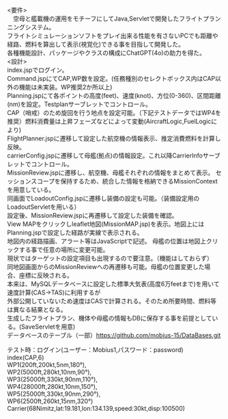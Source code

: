 <要件><br/>
　空母と艦載機の運用をモチーフにしてJava,Servletで開発したフライトプランニングシステム。<br/>
フライトシミュレーションソフトをプレイ出来る性能を有さないPCでも距離や経路、燃料を算出して表示(視覚化)できる事を目指して開発した。<br/>
各種機能設計、パッケージやクラスの構成にChatGPT(4o)の助力を得た。<br/>
<設計><br/>
index.jspでログイン。<br/>
Command.jspにてCAP,WP数を設定。(任務種別のセレクトボックス内はCAP以外の機能は未実装。WP推奨2か所以上)<br/>
Planning.jspにて各ポイントの高度(feet)、速度(knot)、方位(0-360)、区間距離(nm)を設定。Testplanサーブレットでコントロール。<br/>
CAP（哨戒）のため旋回を行う地点を設定可能。（下記テストデータではWP4を推奨）燃料消費量は上昇フェーズなどによって変動(AircraftLogic,FuelLogicにより)<br/>
FlightPlanner.jspに遷移して設定した航空機の情報表示、推定消費燃料を計算し反映。<br/>
carrierConfig.jspに遷移して母艦(拠点)の情報設定。これ以降CarrierInfoサーブレットでコントロール。<br/>
MissionReview.jspに遷移し、航空機、母艦それぞれの情報をまとめて表示。
セッションスコープを保持するため、統合した情報を格納できるMissionContextを用意している。<br/>
同画面でLoadoutConfig.jspに遷移し装備の設定も可能。（装備設定用のLoadoutServletを用いる）<br/>
設定後、MissionReview.jspに再遷移して設定した装備を確認。<br/>
View MAPをクリックしleaflet地図(MissionMAP.jsp)を表示。地図上にはPlanning.jspで設定した経路が実線で表示される。<br/>
地図内の経路描画、アラート等はJavaScriptで記述。
母艦の位置は地図上クリックする事で任意の場所に変更可能。<br/>
現状ではターゲットの設定項目も出現するので要注意。（機能はしておらず）<br/>
同地図画面からのMissionReviewへの再遷移も可能。母艦の位置変更した場合、座標に反映される。<br/>
本来は、MySQLデータベースに設定した標準大気表(高度6万feetまで)を用いて速度計算(CAS→TAS)に利用するが<br/>
外部公開していないため速度はCASで計算される。そのため所要時間、燃料等は異なる結果となる。<br/>
生成したフライトプラン、機体や母艦の情報もDBに保存する事を前提としている。(SaveServletを用意)<br/>
データベースのテーブル（一部）https://github.com/mobius-15/DataBases.git

テスト時：ログイン(ユーザー：Mobius1,パスワード：password)<br/>index(CAP,6)<br/>WP1(200ft,200kt,5nm,180°),<br/>WP2(5000ft,280kt,10nm,90°),<br/>WP3(25000ft,330kt,90nm,110°),<br/>WP4(28000ft,280kt,10nm,150°),<br/>WP5(25000ft,330kt,90nm,290°),<br/>WP6(2500ft,260kt,15nm,320°)<br/>Carrier(68Nimitz,lat:19.181,lon:134.139,speed:30kt,disp:100500)
